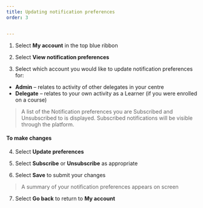```yaml
---
title: Updating notification preferences
order: 3


---
```

1. Select **My account** in the top blue ribbon​

2. Select **View notification preferences​**

3. Select which account you would like to update notification preferences for:​

- **Admin** – relates to activity of other delegates in your centre​
- **Delegate** – relates to your own activity as a Learner (if you were enrolled on a course)​

> A list of the Notification preferences you are Subscribed and Unsubscribed to is displayed. Subscribed notifications will be visible through the platform. ​

#### To make changes​

4. ​Select **Update preferences​**

5. Select **Subscribe** or **Unsubscribe** as appropriate​

6. Select **Save** to submit your changes​

> A summary of your notification preferences appears on screen​

7. Select **Go back** to return to **My account**
